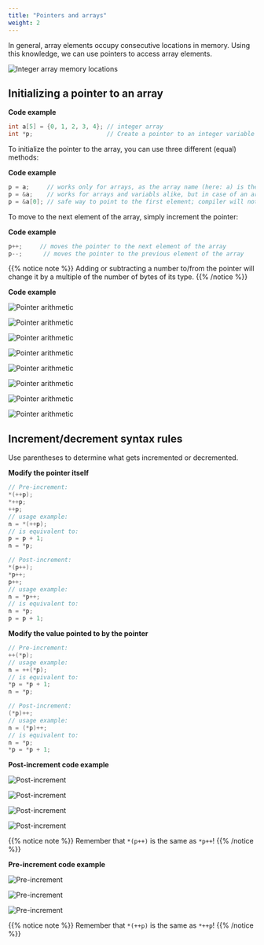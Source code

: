 ```yaml
---
title: "Pointers and arrays"
weight: 2
---
```


In general, array elements occupy consecutive locations in memory. Using this knowledge, we can use pointers to access array elements.

![Integer array memory locations](../../img/array_in_memory.png)

## Initializing a pointer to an array

**Code example**

```c
int a[5] = {0, 1, 2, 3, 4}; // integer array
int *p;                     // Create a pointer to an integer variable
```

To initialize the pointer to the array, you can use three different (equal) methods:

**Code example**

```c
p = a;     // works only for arrays, as the array name (here: a) is the same as the address of its first element; Arm compiler will not complain
p = &a;    // works for arrays and variabls alike, but in case of an array, the Arm compiler will issue a warning
p = &a[0]; // safe way to point to the first element; compiler will not complain 
```

To move to the next element of the array, simply increment the pointer:

**Code example**

```c
p++;     // moves the pointer to the next element of the array
p--;      // moves the pointer to the previous element of the array
```

{{% notice note %}}
Adding or subtracting a number to/from the pointer will change it by a multiple of the number of bytes of its type.
{{% /notice %}}

**Code example**

![Pointer arithmetic](../../img/pointer_arithmetic1.png)

![Pointer arithmetic](../../img/pointer_arithmetic2.png)

![Pointer arithmetic](../../img/pointer_arithmetic3.png)

![Pointer arithmetic](../../img/pointer_arithmetic4.png)

![Pointer arithmetic](../../img/pointer_arithmetic5.png)

![Pointer arithmetic](../../img/pointer_arithmetic6.png)

![Pointer arithmetic](../../img/pointer_arithmetic7.png)

![Pointer arithmetic](../../img/pointer_arithmetic8.png)



## Increment/decrement syntax rules

Use parentheses to determine what gets incremented or decremented.

**Modify the pointer itself**

```c
// Pre-increment:
*(++p);
*++p;
++p;
// usage example:
n = *(++p);
// is equivalent to:
p = p + 1;
n = *p;

// Post-increment:
*(p++);
*p++;
p++;
// usage example:
n = *p++;
// is equivalent to:
n = *p;
p = p + 1;
```

**Modify the value pointed to by the pointer**

```c
// Pre-increment:
++(*p);
// usage example:
n = ++(*p);
// is equivalent to:
*p = *p + 1;
n = *p;

// Post-increment:
(*p)++;
// usage example:
n = (*p)++;
// is equivalent to:
n = *p;
*p = *p + 1;
```

**Post-increment code example**

![Post-increment](../../img/postincrement1.png)

![Post-increment](../../img/postincrement2.png)

![Post-increment](../../img/postincrement3.png)

![Post-increment](../../img/postincrement4.png)

{{% notice note %}}
Remember that `*(p++)` is the same as `*p++`!
{{% /notice %}}

**Pre-increment code example**

![Pre-increment](../../img/preincrement1.png)

![Pre-increment](../../img/preincrement2.png)

![Pre-increment](../../img/preincrement3.png)

{{% notice note %}}
Remember that `*(++p)` is the same as `*++p`!
{{% /notice %}}

